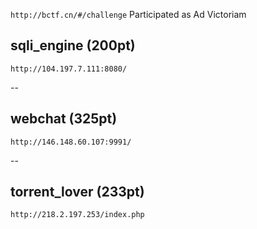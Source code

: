 `http://bctf.cn/#/challenge`
Participated as Ad Victoriam

## sqli_engine (200pt)

`http://104.197.7.111:8080/`

--

## webchat (325pt)

`http://146.148.60.107:9991/`

--

## torrent_lover (233pt)

`http://218.2.197.253/index.php`